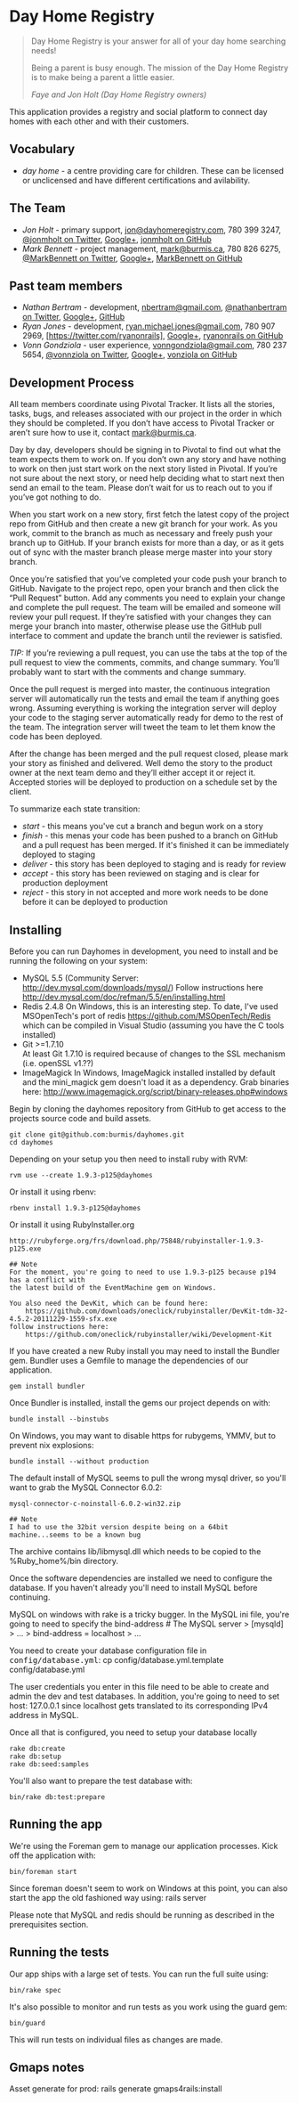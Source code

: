 # Day Home Registry

> Day Home Registry is your answer for all of your day home searching needs!
> 
> Being a parent is busy enough. The mission of the Day Home Registry is to make being a parent a little easier.
> 
> _Faye and Jon Holt (Day Home Registry owners)_

This application provides a registry and social platform to connect day homes with each other and with their customers.

## Vocabulary

 * _day home_ - a centre providing care for children. These can be licensed or unclicensed and have different certifications and avilability.

## The Team

* *Jon Holt* - primary support, [jon@dayhomeregistry.com](mailto:jon@dayhomeregistry.com), 780 399 3247, [@jonmholt on Twitter](https://twitter.com/jonmholt), [Google+](https://plus.google.com/104840916888359192970/posts), [jonmholt on GitHub](https://github.com/jonmholt)
* *Mark Bennett* - project management, [mark@burmis.ca](mailto:mark@burmis.ca), 780 826 6275, [@MarkBennett on Twitter](https://twitter.com/MarkBennett), [Google+](https://plus.google.com/104431949275766772757/posts), [MarkBennett on GitHub](https://github.com/MarkBennett)
## Past team members
 * *Nathan Bertram* - development, [nbertram@gmail.com](mailto:nbertram@gmail.com), [@nathanbertram on Twitter](https://twitter.com/nathanbertram), [Google+](https://plus.google.com/118053740037238335612/posts), [GitHub](https://github.com/nathanbertram)
 * *Ryan Jones* - development, [ryan.michael.jones@gmail.com](mailto:ryan.michael.jones@gmail.com), 780 907 2969, [https://twitter.com/ryanonrails], [Google+](https://plus.google.com/108111379110069559271/posts), [ryanonrails on GitHub](https://github.com/ryanonrails)
 * *Vonn Gondziola* - user experience, [vonngondziola@gmail.com](mailto:vonngondziola@gmail.com), 780 237 5654, [@vonnziola on Twitter](https://twitter.com/#!/vonnziola), [Google+](https://plus.google.com/104018711410926928454/posts), [vonziola on GitHub](https://github.com/vonnziola)

## Development Process

All team members coordinate using Pivotal Tracker. It lists all the stories, tasks, bugs, and releases associated with our project in the order in which they should be completed. If you don’t have access to Pivotal Tracker or aren’t sure how to use it, contact mark@burmis.ca.

Day by day, developers should be signing in to Pivotal to find out what the team expects them to work on. If you don’t own any story and have nothing to work on then just start work on the next story listed in Pivotal. If you’re not sure about the next story, or need help deciding what to start next then send an email to the team. Please don’t wait for us to reach out to you if you’ve got nothing to do.

When you start work on a new story, first fetch the latest copy of the project repo from GitHub and then create a new git branch for your work. As you work, commit to the branch as much as necessary and freely push your branch up to GitHub. If your branch exists for more than a day, or as it gets out of sync with the master branch please merge master into your story branch.

Once you’re satisfied that you’ve completed your code push your branch to GitHub. Navigate to the project repo, open your branch and then click the “Pull Request” button. Add any comments you need to explain your change and complete the pull request. The team will be emailed and someone will review your pull request. If they’re satisfied with your changes they can merge your branch into master, otherwise please use the GitHub pull interface to comment and update the branch until the reviewer is satisfied.

*TIP:* If you’re reviewing a pull request, you can use the tabs at the top of the pull request to view the comments, commits, and change summary. You’ll probably want to start with the comments and change summary.

Once the pull request is merged into master, the continuous integration server will automatically run the tests and email the team if anything goes wrong. Assuming everything is working the integration server will deploy your code to the staging server automatically ready for demo to the rest of the team. The integration server will tweet the team to let them know the code has been deployed.

After the change has been merged and the pull request closed, please mark your story as finished and delivered. Well demo the story to the product owner at the next team demo and they’ll either accept it or reject it. Accepted stories will be deployed to production on a schedule set by the client.

To summarize each state transition:

 * _start_ - this means you've cut a branch and begun work on a story
 * _finish_ - this menas your code has been pushed to a branch on GitHub and a pull request has been merged. If it's finished it can be immediately deployed to staging
 * _deliver_ - this story has been deployed to staging and is ready for review
 * _accept_ - this story has been reviewed on staging and is clear for production deployment
 * _reject_ - this story in not accepted and more work needs to be done before it can be deployed to production

## Installing

Before you can run Dayhomes in development, you need to install and be running
the following on your system:

  * MySQL 5.5 (Community Server: http://dev.mysql.com/downloads/mysql/)
	Follow instructions here http://dev.mysql.com/doc/refman/5.5/en/installing.html
  * Redis 2.4.8
	On Windows, this is an interesting step. To date, I've used MSOpenTech's port of redis
			https://github.com/MSOpenTech/Redis
	which can be compiled in Visual Studio (assuming you have the C tools installed)
  * Git >=1.7.10    	
	At least Git 1.7.10 is required because of changes to the SSL mechanism (i.e. openSSL v1.??)
  * ImageMagick
	In Windows, ImageMagick installed installed by default and the mini_magick gem doesn't load
	it as a dependency. Grab binaries here:
		http://www.imagemagick.org/script/binary-releases.php#windows

Begin by cloning the dayhomes repository from GitHub to get access to the
projects source code and build assets.

    git clone git@github.com:burmis/dayhomes.git
    cd dayhomes
    
Depending on your setup you then need to install ruby with RVM:

    rvm use --create 1.9.3-p125@dayhomes

Or install it using rbenv:

    rbenv install 1.9.3-p125@dayhomes
	
Or install it using RubyInstaller.org
	
	http://rubyforge.org/frs/download.php/75848/rubyinstaller-1.9.3-p125.exe	
	
	## Note
	For the moment, you're going to need to use 1.9.3-p125 because p194 has a conflict with 
	the latest build of the EventMachine gem on Windows.
	
	You also need the DevKit, which can be found here:
	 	https://github.com/downloads/oneclick/rubyinstaller/DevKit-tdm-32-4.5.2-20111229-1559-sfx.exe
	follow instructions here:
		https://github.com/oneclick/rubyinstaller/wiki/Development-Kit

If you have created a new Ruby install you may need to install the Bundler gem.
Bundler uses a Gemfile to manage the dependencies of our application.

    gem install bundler

Once Bundler is installed, install the gems our project depends on with:

    bundle install --binstubs
	
On Windows, you may want to disable https for rubygems, YMMV, but to prevent nix explosions:

	bundle install --without production

The default install of MySQL seems to pull the wrong mysql driver, so you'll want to grab the MySQL Connector 6.0.2:

	mysql-connector-c-noinstall-6.0.2-win32.zip

	## Note
	I had to use the 32bit version despite being on a 64bit machine...seems to be a known bug
	
The archive contains lib/libmysql.dll which needs to be copied to the %Ruby_home%/bin directory.
	
Once the software dependencies are installed we need to configure the database.
If you haven't already you'll need to install MySQL before continuing.

MySQL on windows with rake is a tricky bugger.  In the MySQL ini file, you're going to need to specify the bind-address 
	# The MySQL server
	> [mysqld]
	> ...
	> bind-address	= localhost
	> ...

You need to create your database configuration file in <tt>config/database.yml</tt>:
    cp config/database.yml.template config/database.yml
	
The user credentials you enter in this file need to be able to create and admin the dev
and test databases. In addition, you're going to need to set
	host: 127.0.0.1
since localhost	gets translated to its corresponding IPv4 address in MySQL.

Once all that is configured, you need to setup your database locally
    
    rake db:create
    rake db:setup
	rake db:seed:samples

You'll also want to prepare the test database with:

    bin/rake db:test:prepare

## Running the app

We're using the Foreman gem to manage our application processes. Kick off the
application with:

    bin/foreman start	

Since foreman doesn't seem to work on Windows at this point, you can also start the app the old fashioned way using:
	rails server
	
Please note that MySQL and redis should be running as described in the
prerequisites section.

## Running the tests

Our app ships with a large set of tests. You can run the full suite using:

    bin/rake spec

It's also possible to monitor and run tests as you work using the guard gem:

    bin/guard

This will run tests on individual files as changes are made.

## Gmaps notes

Asset generate for prod: rails generate gmaps4rails:install
